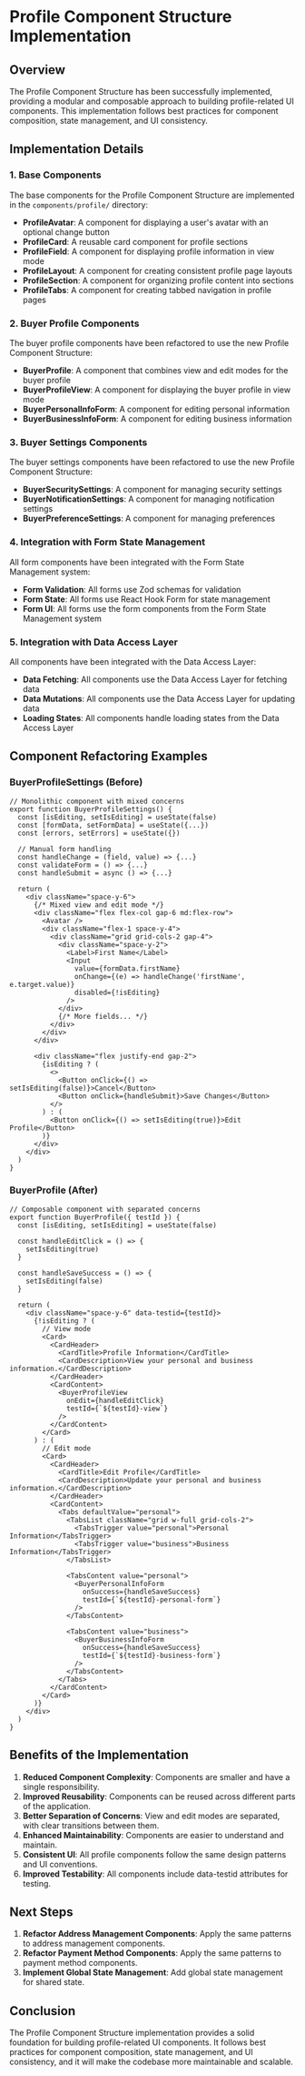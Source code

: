 # Profile Component Structure Implementation

## Overview

The Profile Component Structure has been successfully implemented, providing a modular and composable approach to building profile-related UI components. This implementation follows best practices for component composition, state management, and UI consistency.

## Implementation Details

### 1. Base Components

The base components for the Profile Component Structure are implemented in the `components/profile/` directory:

- **ProfileAvatar**: A component for displaying a user's avatar with an optional change button
- **ProfileCard**: A reusable card component for profile sections
- **ProfileField**: A component for displaying profile information in view mode
- **ProfileLayout**: A component for creating consistent profile page layouts
- **ProfileSection**: A component for organizing profile content into sections
- **ProfileTabs**: A component for creating tabbed navigation in profile pages

### 2. Buyer Profile Components

The buyer profile components have been refactored to use the new Profile Component Structure:

- **BuyerProfile**: A component that combines view and edit modes for the buyer profile
- **BuyerProfileView**: A component for displaying the buyer profile in view mode
- **BuyerPersonalInfoForm**: A component for editing personal information
- **BuyerBusinessInfoForm**: A component for editing business information

### 3. Buyer Settings Components

The buyer settings components have been refactored to use the new Profile Component Structure:

- **BuyerSecuritySettings**: A component for managing security settings
- **BuyerNotificationSettings**: A component for managing notification settings
- **BuyerPreferenceSettings**: A component for managing preferences

### 4. Integration with Form State Management

All form components have been integrated with the Form State Management system:

- **Form Validation**: All forms use Zod schemas for validation
- **Form State**: All forms use React Hook Form for state management
- **Form UI**: All forms use the form components from the Form State Management system

### 5. Integration with Data Access Layer

All components have been integrated with the Data Access Layer:

- **Data Fetching**: All components use the Data Access Layer for fetching data
- **Data Mutations**: All components use the Data Access Layer for updating data
- **Loading States**: All components handle loading states from the Data Access Layer

## Component Refactoring Examples

### BuyerProfileSettings (Before)

```tsx
// Monolithic component with mixed concerns
export function BuyerProfileSettings() {
  const [isEditing, setIsEditing] = useState(false)
  const [formData, setFormData] = useState({...})
  const [errors, setErrors] = useState({})
  
  // Manual form handling
  const handleChange = (field, value) => {...}
  const validateForm = () => {...}
  const handleSubmit = async () => {...}
  
  return (
    <div className="space-y-6">
      {/* Mixed view and edit mode */}
      <div className="flex flex-col gap-6 md:flex-row">
        <Avatar />
        <div className="flex-1 space-y-4">
          <div className="grid grid-cols-2 gap-4">
            <div className="space-y-2">
              <Label>First Name</Label>
              <Input
                value={formData.firstName}
                onChange={(e) => handleChange('firstName', e.target.value)}
                disabled={!isEditing}
              />
            </div>
            {/* More fields... */}
          </div>
        </div>
      </div>
      
      <div className="flex justify-end gap-2">
        {isEditing ? (
          <>
            <Button onClick={() => setIsEditing(false)}>Cancel</Button>
            <Button onClick={handleSubmit}>Save Changes</Button>
          </>
        ) : (
          <Button onClick={() => setIsEditing(true)}>Edit Profile</Button>
        )}
      </div>
    </div>
  )
}
```

### BuyerProfile (After)

```tsx
// Composable component with separated concerns
export function BuyerProfile({ testId }) {
  const [isEditing, setIsEditing] = useState(false)
  
  const handleEditClick = () => {
    setIsEditing(true)
  }
  
  const handleSaveSuccess = () => {
    setIsEditing(false)
  }
  
  return (
    <div className="space-y-6" data-testid={testId}>
      {!isEditing ? (
        // View mode
        <Card>
          <CardHeader>
            <CardTitle>Profile Information</CardTitle>
            <CardDescription>View your personal and business information.</CardDescription>
          </CardHeader>
          <CardContent>
            <BuyerProfileView 
              onEdit={handleEditClick} 
              testId={`${testId}-view`}
            />
          </CardContent>
        </Card>
      ) : (
        // Edit mode
        <Card>
          <CardHeader>
            <CardTitle>Edit Profile</CardTitle>
            <CardDescription>Update your personal and business information.</CardDescription>
          </CardHeader>
          <CardContent>
            <Tabs defaultValue="personal">
              <TabsList className="grid w-full grid-cols-2">
                <TabsTrigger value="personal">Personal Information</TabsTrigger>
                <TabsTrigger value="business">Business Information</TabsTrigger>
              </TabsList>
              
              <TabsContent value="personal">
                <BuyerPersonalInfoForm 
                  onSuccess={handleSaveSuccess}
                  testId={`${testId}-personal-form`}
                />
              </TabsContent>
              
              <TabsContent value="business">
                <BuyerBusinessInfoForm 
                  onSuccess={handleSaveSuccess}
                  testId={`${testId}-business-form`}
                />
              </TabsContent>
            </Tabs>
          </CardContent>
        </Card>
      )}
    </div>
  )
}
```

## Benefits of the Implementation

1. **Reduced Component Complexity**: Components are smaller and have a single responsibility.
2. **Improved Reusability**: Components can be reused across different parts of the application.
3. **Better Separation of Concerns**: View and edit modes are separated, with clear transitions between them.
4. **Enhanced Maintainability**: Components are easier to understand and maintain.
5. **Consistent UI**: All profile components follow the same design patterns and UI conventions.
6. **Improved Testability**: All components include data-testid attributes for testing.

## Next Steps

1. **Refactor Address Management Components**: Apply the same patterns to address management components.
2. **Refactor Payment Method Components**: Apply the same patterns to payment method components.
3. **Implement Global State Management**: Add global state management for shared state.

## Conclusion

The Profile Component Structure implementation provides a solid foundation for building profile-related UI components. It follows best practices for component composition, state management, and UI consistency, and it will make the codebase more maintainable and scalable.

